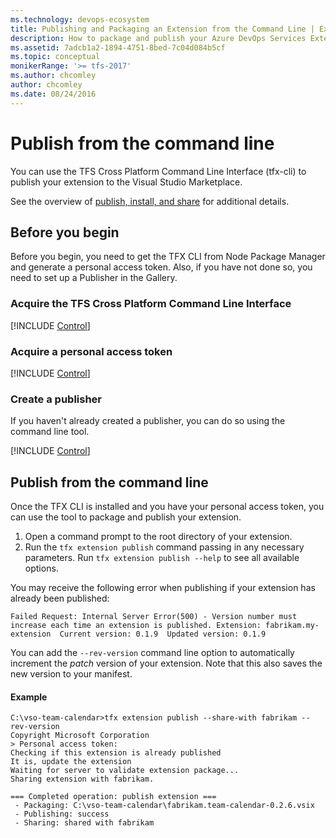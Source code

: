 ```yaml
---
ms.technology: devops-ecosystem
title: Publishing and Packaging an Extension from the Command Line | Extensions for Azure DevOps Services
description: How to package and publish your Azure DevOps Services Extension from the command line.
ms.assetid: 7adcb1a2-1894-4751-8bed-7c04d084b5cf
ms.topic: conceptual
monikerRange: '>= tfs-2017'
ms.author: chcomley
author: chcomley
ms.date: 08/24/2016
---
```


# Publish from the command line

You can use the TFS Cross Platform Command Line Interface (tfx-cli) to publish your extension to the Visual Studio Marketplace.

See the overview of [publish, install, and share](./overview.md) for additional details.

## Before you begin

Before you begin, you need to get the TFX CLI from Node Package Manager and generate a personal access token.
Also, if you have not done so, you need to set up a Publisher in the Gallery.

### Acquire the TFS Cross Platform Command Line Interface

[!INCLUDE [Control](../includes/procedures/acquire-tfx-cli.md)]

### Acquire a personal access token

[!INCLUDE [Control](../includes/procedures/acquire-pat.md)]

### Create a publisher

If you haven't already created a publisher, you can do so using the command line tool.

[!INCLUDE [Control](../includes/procedures/command-line-create-publisher.md)]

## Publish from the command line

Once the TFX CLI is installed and you have your personal access token, you can use the tool to package and publish your extension.

1.  Open a command prompt to the root directory of your extension.
2.  Run the `tfx extension publish` command passing in any necessary parameters.
    Run `tfx extension publish --help` to see all available options.

You may receive the following error when publishing if your extension has already been published:

```
Failed Request: Internal Server Error(500) - Version number must increase each time an extension is published. Extension: fabrikam.my-extension  Current version: 0.1.9  Updated version: 0.1.9
```

You can add the `--rev-version` command line option to automatically increment the _patch_ version of your extension.
Note that this also saves the new version to your manifest.

#### Example

```
C:\vso-team-calendar>tfx extension publish --share-with fabrikam --rev-version
Copyright Microsoft Corporation
> Personal access token:
Checking if this extension is already published
It is, update the extension
Waiting for server to validate extension package...
Sharing extension with fabrikam.

=== Completed operation: publish extension ===
 - Packaging: C:\vso-team-calendar\fabrikam.team-calendar-0.2.6.vsix
 - Publishing: success
 - Sharing: shared with fabrikam
```

